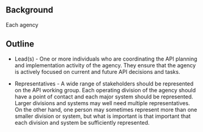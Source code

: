 

## Background 

Each agency 

## Outline

* Lead(s) - One or more individuals who are coordinating the API planning and implementation activity of the agency.  They ensure that the agency is actively focused on current and future API decisions and tasks.  

* Representatives - A wide range of stakeholders should be represented on the API working group.  Each operating division of the agency should have a point of contact and each major system should be represented.  Larger divisions and systems may well need multiple representatives.  On the other hand, one person may sometimes represent more than one smaller division or system, but what is important is that important that each division and system be sufficiently represented.  


